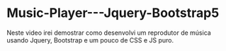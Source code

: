 # Music-Player---Jquery-Bootstrap5
Neste video irei demostrar como desenvolvi um reprodutor de música usando Jquery, Bootstrap e um pouco de CSS e JS puro. 
